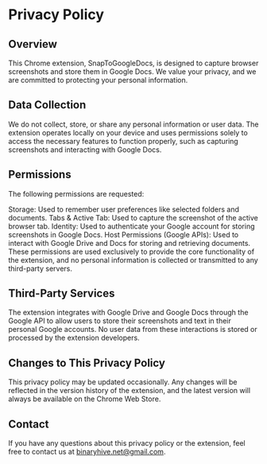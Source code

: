 # Privacy Policy

## Overview

This Chrome extension, SnapToGoogleDocs, is designed to capture browser screenshots and store them in Google Docs. We value your privacy, and we are committed to protecting your personal information.

## Data Collection

We do not collect, store, or share any personal information or user data. The extension operates locally on your device and uses permissions solely to access the necessary features to function properly, such as capturing screenshots and interacting with Google Docs.

## Permissions

The following permissions are requested:

Storage: Used to remember user preferences like selected folders and documents.
Tabs & Active Tab: Used to capture the screenshot of the active browser tab.
Identity: Used to authenticate your Google account for storing screenshots in Google Docs.
Host Permissions (Google APIs): Used to interact with Google Drive and Docs for storing and retrieving documents.
These permissions are used exclusively to provide the core functionality of the extension, and no personal information is collected or transmitted to any third-party servers.

## Third-Party Services

The extension integrates with Google Drive and Google Docs through the Google API to allow users to store their screenshots and text in their personal Google accounts. No user data from these interactions is stored or processed by the extension developers.

## Changes to This Privacy Policy

This privacy policy may be updated occasionally. Any changes will be reflected in the version history of the extension, and the latest version will always be available on the Chrome Web Store.

## Contact

If you have any questions about this privacy policy or the extension, feel free to contact us at binaryhive.net@gmail.com.